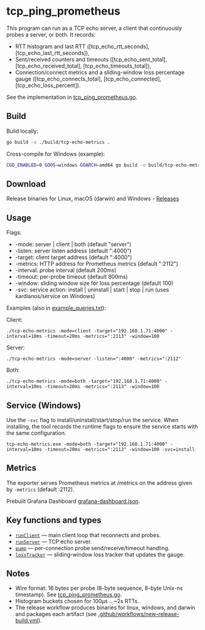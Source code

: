 # tcp_ping_prometheus

This program can run as a TCP echo server, a client that continuously probes a server, or both. It records:
- RTT histogram and last RTT ([tcp_echo_rtt_seconds], [tcp_echo_last_rtt_seconds]),
- Sent/received counters and timeouts ([tcp_echo_sent_total], [tcp_echo_received_total], [tcp_echo_timeouts_total]),
- Connection/connect metrics and a sliding-window loss percentage gauge ([tcp_echo_connects_total], [tcp_echo_connected], [tcp_echo_loss_percent]).

See the implementation in [tcp_ping_prometheus.go](tcp_ping_prometheus.go).

Build
-----
Build locally:

```sh
go build -o ./build/tcp-echo-metrics .
```

Cross-compile for Windows (example):

```sh
CGO_ENABLED=0 GOOS=windows GOARCH=amd64 go build -o build/tcp-echo-metrics.exe .
```

Download
-----

Release binaries for Linux, macOS (darwin) and Windows - [Releases](.github/releases)

Usage
-----
Flags:

- -mode: server | client | both (default "server")
- -listen: server listen address (default ":4000")
- -target: client target address (default ":4000")
- -metrics: HTTP address for Prometheus metrics (default ":2112")
- -interval: probe interval (default 200ms)
- -timeout: per-probe timeout (default 800ms)
- -window: sliding window size for loss percentage (default 100)
- -svc: service action: install | uninstall | start | stop | run (uses kardianos/service on Windows)

Examples (also in [example_queries.txt](example_queries.txt)):

Client:
```
./tcp-echo-metrics -mode=client -target="192.168.1.71:4000" -interval=10ms -timeout=20ms -metrics=":2113" -window=100
```

Server:
```
./tcp-echo-metrics -mode=server -listen=":4000" -metrics=":2112"
```

Both:
```
./tcp-echo-metrics -mode=both -target="192.168.1.71:4000" -interval=10ms -timeout=20ms -metrics=":2113" -window=100
```

Service (Windows)
-----------------
Use the `-svc` flag to install/uninstall/start/stop/run the service. When installing, the tool records the runtime flags to ensure the service starts with the same configuration.

```
tcp-echo-metrics.exe -mode=both -target="192.168.1.71:4000" -interval=10ms -timeout=20ms -metrics=":2113" -window=100 -svc=install
```

Metrics
-------
The exporter serves Prometheus metrics at /metrics on the address given by `-metrics` (default :2112). 

Prebuilt Grafana Dashboard [grafana-dashboard.json](grafana-dashboard.json).

Key functions and types
-----------------------
- [`runClient`](tcp_ping_prometheus.go) — main client loop that reconnects and probes.
- [`runServer`](tcp_ping_prometheus.go) — TCP echo server.
- [`pump`](tcp_ping_prometheus.go) — per-connection probe send/receive/timeout handling.
- [`lossTracker`](tcp_ping_prometheus.go) — sliding-window loss tracker that updates the gauge.

Notes
-----
- Wire format: 16 bytes per probe (8-byte sequence, 8-byte Unix-ns timestamp). See [tcp_ping_prometheus.go](tcp_ping_prometheus.go).
- Histogram buckets chosen for 100µs .. ~2s RTTs.
- The release workflow produces binaries for linux, windows, and darwin and packages each artifact (see [.github/workflows/new-release-build.yml](.github/workflows/new-release-build.yml)).


